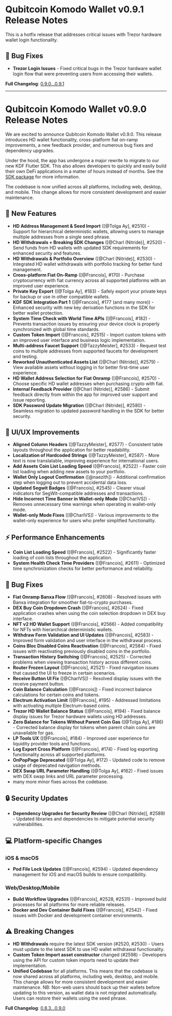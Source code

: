# Qubitcoin Komodo Wallet v0.9.1 Release Notes

This is a hotfix release that addresses critical issues with Trezor hardware wallet login functionality.

## 🐛 Bug Fixes

- **Trezor Login Issues** - Fixed critical bugs in the Trezor hardware wallet login flow that were preventing users from accessing their wallets.

**Full Changelog**: [0.9.0...0.9.1](https://github.com/KomodoPlatform/komodo-wallet/compare/0.9.0...0.9.1)

---

# Qubitcoin Komodo Wallet v0.9.0 Release Notes

We are excited to announce Qubitcoin Komodo Wallet v0.9.0. This release introduces HD wallet functionality, cross-platform fiat on-ramp improvements, a new feedback provider, and numerous bug fixes and dependency upgrades.

Under the hood, the app has undergone a major rewrite to migrate to our new KDF Flutter SDK. This also allows developers to quickly and easily build their own DeFi applications in a matter of hours instead of months. See the [SDK package](https://github.com/KomodoPlatform/komodo-defi-sdk-flutter) for more information.

The codebase is now unified across all platforms, including web, desktop, and mobile. This change allows for more consistent development and easier maintenance.

## 🚀 New Features

- **HD Address Management & Seed Import** ([@Tolga Ay], #2510) - Support for hierarchical deterministic wallets, allowing users to manage multiple addresses from a single seed phrase.
- **HD Withdrawals + Breaking SDK Changes** ([@Charl (Nitride)], #2520) - Send funds from HD wallets with updated SDK requirements for enhanced security and features.
- **HD Withdrawals & Portfolio Overview** ([@Charl (Nitride)], #2530) - Integrated HD wallet withdrawals with portfolio tracking for better fund management.
- **Cross-platform Fiat On-Ramp** ([@Francois], #170) - Purchase cryptocurrency with fiat currency across all supported platforms with an improved user experience.
- **Private Key Export** ([@Tolga Ay], #183) - Safely export your private keys for backup or use in other compatible wallets.
- **KDF SDK Integration Part 1** ([@Francois], #177 (and many more)) - Enhanced security with new key derivation functions in the SDK for better wallet protection.
- **System Time Check with World Time APIs** ([@Francois], #182) - Prevents transaction issues by ensuring your device clock is properly synchronized with global time standards.
- **Custom Token Import** ([@Francois], #2515) - Import custom tokens with an improved user interface and business logic implementation.
- **Multi-address Faucet Support** ([@TazzyMeister], #2533) - Request test coins to multiple addresses from supported faucets for development and testing.
- **Reworked Unauthenticated Assets List** ([@Charl (Nitride)], #2579) - View available assets without logging in for better first-time user experience.
- **HD Wallet Address Selection for Fiat Onramp** ([@Francois], #2570) - Choose specific HD wallet addresses when purchasing crypto with fiat.
- **Internal Feedback Provider** ([@Charl (Nitride)], #2586) - Submit feedback directly from within the app for improved user support and issue reporting.
- **SDK Password Update Migration** ([@Charl (Nitride)], #2580) - Seamless migration to updated password handling in the SDK for better security.

## 🎨 UI/UX Improvements

- **Aligned Column Headers** ([@TazzyMeister], #2577) - Consistent table layouts throughout the application for better readability.
- **Localization of Hardcoded Strings** ([@TazzyMeister], #2587) - More text is now translatable, improving experience for international users.
- **Add Assets Coin List Loading Speed** ([@Francois], #2522) - Faster coin list loading when adding new assets to your portfolio.
- **Wallet Only Logout Confirmation** ([@naezith]) - Additional confirmation step when logging out to prevent accidental data loss.
- **Updated Segwit Badges** ([@Francois], #2545) - Clearer visual indicators for SegWit-compatible addresses and transactions.
- **Hide Incorrect Time Banner in Wallet-only Mode** ([@CharlVS]) - Removes unnecessary time warnings when operating in wallet-only mode.
- **Wallet-only Mode Fixes** ([@CharlVS]) - Various improvements to the wallet-only experience for users who prefer simplified functionality.

## ⚡ Performance Enhancements

- **Coin List Loading Speed** ([@Francois], #2522) - Significantly faster loading of coin lists throughout the application.
- **System Health Check Time Providers** ([@Francois], #2611) - Optimized time synchronization checks for better performance and reliability.

## 🐛 Bug Fixes

- **Fiat Onramp Banxa Flow** ([@Francois], #2608) - Resolved issues with Banxa integration for smoother fiat-to-crypto purchases.
- **DEX Buy Coin Dropdown Crash** ([@Francois], #2624) - Fixed application crashes when using the coin selection dropdown in DEX buy interface.
- **NFT v2 HD Wallet Support** ([@Francois], #2566) - Added compatibility for NFTs with hierarchical deterministic wallets.
- **Withdraw Form Validation and UI Updates** ([@Francois], #2583) - Improved form validation and user interface in the withdrawal process.
- **Coins Bloc Disabled Coins Reactivation** ([@Francois], #2584) - Fixed issues with reactivating previously disabled coins in the portfolio.
- **Transaction History Switching** ([@Francois], #2525) - Corrected problems when viewing transaction history across different coins.
- **Router Frozen Layout** ([@Francois], #2521) - Fixed navigation issues that caused the UI to freeze in certain scenarios.
- **Receive Button UI Fix** ([@CharlVS]) - Resolved display issues with the receive payment button.
- **Coin Balance Calculation** ([@Francois]) - Fixed incorrect balance calculations for certain coins and tokens.
- **Electrum Activation Limit** ([@Francois], #195) - Addressed limitations with activating multiple Electrum-based coins.
- **Trezor HD Wallet Balance Status** ([@Francois], #194) - Fixed balance display issues for Trezor hardware wallets using HD addresses.
- **Zero Balance for Tokens Without Parent Coin Gas** ([@Tolga Ay], #186) - Corrected balance display for tokens when parent chain coins are unavailable for gas.
- **LP Tools UX** ([@Francois], #184) - Improved user experience for liquidity provider tools and functions.
- **Log Export Cross Platform** ([@Francois], #174) - Fixed log exporting functionality across all supported platforms.
- **OnPopPage Deprecated** ([@Tolga Ay], #172) - Updated code to remove usage of deprecated navigation methods.
- **DEX Swap URL Parameter Handling** ([@Tolga Ay], #162) - Fixed issues with DEX swap links and URL parameter processing.
- many more minor fixes across the codebase.

## 🔒 Security Updates

- **Dependency Upgrades for Security Review** ([@Charl (Nitride)], #2589) - Updated libraries and dependencies to mitigate potential security vulnerabilities.

## 💻 Platform-specific Changes

### iOS & macOS

- **Pod File Lock Updates** ([@Francois], #2594) - Updated dependency management for iOS and macOS builds to ensure compatibility.

### Web/Desktop/Mobile

- **Build Workflow Upgrades** ([@Francois], #2528, #2531) - Improved build processes for all platforms for more reliable releases.
- **Docker and Dev Container Build Fixes** ([@Francois], #2542) - Fixed issues with Docker and development container environments.

## ⚠️ Breaking Changes

- **HD Withdrawals** require the latest SDK version (#2520, #2530) - Users must update to the latest SDK to use HD wallet withdrawal functionality.
- **Custom Token Import asset constructor** changed (#2598) - Developers using the API for custom token imports need to update their implementation.
- **Unified Codebase** for all platforms. This means that the codebase is now shared across all platforms, including web, desktop, and mobile. This change allows for more consistent development and easier maintenance. NB: Non-web users should back up their wallets before updating to this version, as wallet data is not migrated automatically. Users can restore their wallets using the seed phrase.

**Full Changelog**: [0.8.3...0.9.0](https://github.com/KomodoPlatform/komodo-wallet/compare/0.8.3...0.9.0)

